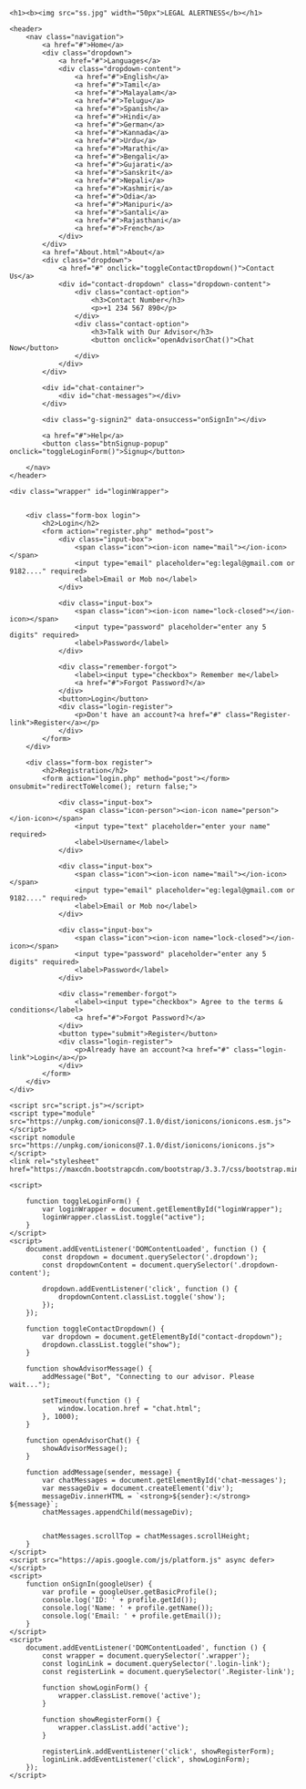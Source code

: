 <!DOCTYPE html>
<html lang="en">

<head>
    <meta charset="UTF-8">
    <meta http-equiv="X-UA-Compatible" content="IE=edge">
    <meta name="viewport" content="width=device-width, initial-scale=1.0">
    <title>LEGAL ALERTNESS</title>
    <link rel="stylesheet" href="style.css">
</head>

<body>

    <h1><b><img src="ss.jpg" width="50px">LEGAL ALERTNESS</b></h1>

    <header>
        <nav class="navigation">
            <a href="#">Home</a>
            <div class="dropdown">
                <a href="#">Languages</a>
                <div class="dropdown-content">
                    <a href="#">English</a>
                    <a href="#">Tamil</a>
                    <a href="#">Malayalam</a>
                    <a href="#">Telugu</a>
                    <a href="#">Spanish</a>
                    <a href="#">Hindi</a>
                    <a href="#">German</a>
                    <a href="#">Kannada</a>
                    <a href="#">Urdu</a>
                    <a href="#">Marathi</a>
                    <a href="#">Bengali</a>
                    <a href="#">Gujarati</a>
                    <a href="#">Sanskrit</a>
                    <a href="#">Nepali</a>
                    <a href="#">Kashmiri</a>
                    <a href="#">Odia</a>
                    <a href="#">Manipuri</a>
                    <a href="#">Santali</a>
                    <a href="#">Rajasthani</a>
                    <a href="#">French</a>
                </div>
            </div>
            <a href="About.html">About</a>
            <div class="dropdown">
                <a href="#" onclick="toggleContactDropdown()">Contact Us</a>
                <div id="contact-dropdown" class="dropdown-content">
                    <div class="contact-option">
                        <h3>Contact Number</h3>
                        <p>+1 234 567 890</p>
                    </div>
                    <div class="contact-option">
                        <h3>Talk with Our Advisor</h3>
                        <button onclick="openAdvisorChat()">Chat Now</button>
                    </div>
                </div>
            </div>

            <div id="chat-container">
                <div id="chat-messages"></div>
            </div>

            <div class="g-signin2" data-onsuccess="onSignIn"></div>

            <a href="#">Help</a>
            <button class="btnSignup-popup" onclick="toggleLoginForm()">Signup</button>

        </nav>
    </header>

    <div class="wrapper" id="loginWrapper">
        

        <div class="form-box login">
            <h2>Login</h2>
            <form action="register.php" method="post">
                <div class="input-box">
                    <span class="icon"><ion-icon name="mail"></ion-icon></span>
                    <input type="email" placeholder="eg:legal@gmail.com or 9182...." required>
                    <label>Email or Mob no</label>
                </div>

                <div class="input-box">
                    <span class="icon"><ion-icon name="lock-closed"></ion-icon></span>
                    <input type="password" placeholder="enter any 5 digits" required>
                    <label>Password</label>
                </div>

                <div class="remember-forgot">
                    <label><input type="checkbox"> Remember me</label>
                    <a href="#">Forgot Password?</a>
                </div>
                <button>Login</button>
                <div class="login-register">
                    <p>Don't have an account?<a href="#" class="Register-link">Register</a></p>
                </div>
            </form>
        </div>

        <div class="form-box register">
            <h2>Registration</h2>
            <form action="login.php" method="post"></form> onsubmit="redirectToWelcome(); return false;">
                
                <div class="input-box">
                    <span class="icon-person"><ion-icon name="person"></ion-icon></span>
                    <input type="text" placeholder="enter your name" required>
                    <label>Username</label>
                </div>

                <div class="input-box">
                    <span class="icon"><ion-icon name="mail"></ion-icon></span>
                    <input type="email" placeholder="eg:legal@gmail.com or 9182...." required>
                    <label>Email or Mob no</label>
                </div>

                <div class="input-box">
                    <span class="icon"><ion-icon name="lock-closed"></ion-icon></span>
                    <input type="password" placeholder="enter any 5 digits" required>
                    <label>Password</label>
                </div>

                <div class="remember-forgot">
                    <label><input type="checkbox"> Agree to the terms & conditions</label>
                    <a href="#">Forgot Password?</a>
                </div>
                <button type="submit">Register</button>
                <div class="login-register">
                    <p>Already have an account?<a href="#" class="login-link">Login</a></p>
                </div>
            </form>
        </div>
    </div>

    <script src="script.js"></script>
    <script type="module" src="https://unpkg.com/ionicons@7.1.0/dist/ionicons/ionicons.esm.js"></script>
    <script nomodule src="https://unpkg.com/ionicons@7.1.0/dist/ionicons/ionicons.js"></script>
    <link rel="stylesheet" href="https://maxcdn.bootstrapcdn.com/bootstrap/3.3.7/css/bootstrap.min.css">

    <script>
        
        function toggleLoginForm() {
            var loginWrapper = document.getElementById("loginWrapper");
            loginWrapper.classList.toggle("active");
        }
    </script>
    <script>
        document.addEventListener('DOMContentLoaded', function () {
            const dropdown = document.querySelector('.dropdown');
            const dropdownContent = document.querySelector('.dropdown-content');

            dropdown.addEventListener('click', function () {
                dropdownContent.classList.toggle('show');
            });
        });

        function toggleContactDropdown() {
            var dropdown = document.getElementById("contact-dropdown");
            dropdown.classList.toggle("show");
        }

        function showAdvisorMessage() {
            addMessage("Bot", "Connecting to our advisor. Please wait...");

            setTimeout(function () {
                window.location.href = "chat.html";
            }, 1000); 
        }

        function openAdvisorChat() {
            showAdvisorMessage();
        }

        function addMessage(sender, message) {
            var chatMessages = document.getElementById('chat-messages');
            var messageDiv = document.createElement('div');
            messageDiv.innerHTML = `<strong>${sender}:</strong> ${message}`;
            chatMessages.appendChild(messageDiv);

            
            chatMessages.scrollTop = chatMessages.scrollHeight;
        }
    </script>
    <script src="https://apis.google.com/js/platform.js" async defer></script>
    <script>
        function onSignIn(googleUser) {
            var profile = googleUser.getBasicProfile();
            console.log('ID: ' + profile.getId()); 
            console.log('Name: ' + profile.getName()); 
            console.log('Email: ' + profile.getEmail()); 
        }
    </script>
    <script>
        document.addEventListener('DOMContentLoaded', function () {
            const wrapper = document.querySelector('.wrapper');
            const loginLink = document.querySelector('.login-link');
            const registerLink = document.querySelector('.Register-link');
            
            function showLoginForm() {
                wrapper.classList.remove('active');
            }
            
            function showRegisterForm() {
                wrapper.classList.add('active');
            }

            registerLink.addEventListener('click', showRegisterForm);
            loginLink.addEventListener('click', showLoginForm);
        });
    </script>
</body>

</html>
